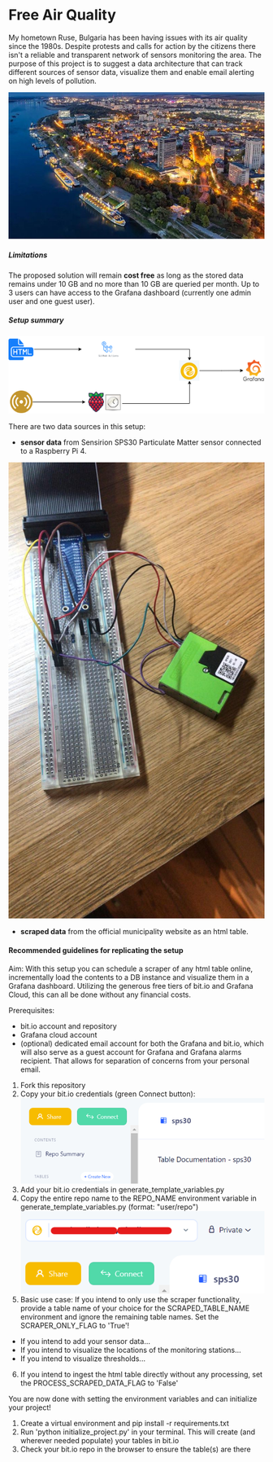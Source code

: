 # Free Air Quality

My hometown Ruse, Bulgaria has been having issues with its air quality since the 1980s. Despite protests and calls for action by the citizens there isn't a reliable and transparent network of sensors monitoring the area. The purpose of this project is to suggest a data architecture that can track different sources of sensor data, visualize them and enable email alerting on high levels of pollution.

![alt text](docs/ruse-image.jpg "Ruse and the Danube river")
 

##### Limitations
The proposed solution will remain **cost free** as long as the stored data remains under 10 GB and no more than 10 GB are queried per month. Up to 3 users can have access to the Grafana dashboard (currently one admin user and one guest user).

##### Setup summary

![infrastructure](docs/final_infra.png "Project infrastructure")

There are two data sources in this setup:
   - **sensor data** from Sensirion SPS30 Particulate Matter sensor connected to a Raspberry Pi 4.

![infrastructure](docs/sps30.jpg "SPS30 PM sensor")

   - **scraped data** from the official municipality website as an html table. 

#### Recommended guidelines for replicating the setup

Aim: With this setup you can schedule a scraper of any html table online, incrementally load the contents to a DB instance and visualize them in a Grafana dashboard.
Utilizing the generous free tiers of bit.io and Grafana Cloud, this can all be done without any financial costs.

Prerequisites: 
   - bit.io account and repository
   - Grafana cloud account
   - (optional) dedicated email account for both the Grafana and bit.io, which will also serve as a guest account for Grafana and Grafana alarms recipient. That allows for separation of concerns from your personal email. 

1. Fork this repository
2. Copy your bit.io credentials (green Connect button):
![infrastructure](docs/connect_button.PNG "SPS30 PM sensor")
3. Add your bit.io credentials in generate_template_variables.py
4. Copy the entire repo name to the REPO_NAME environment variable in generate_template_variables.py (format: "user/repo")
![infrastructure](docs/repo_name.png "SPS30 PM sensor")
5. Basic use case: If you intend to only use the scraper functionality, provide a table name of your choice for the SCRAPED_TABLE_NAME environment and ignore the remaining table names. Set the SCRAPER_ONLY_FLAG to 'True'!
  - If you intend to add your sensor data...
  - If you intend to visualize the locations of the monitoring stations...
  - If you intend to visualize thresholds...
6. If you intend to ingest the html table directly without any processing, set the PROCESS_SCRAPED_DATA_FLAG to 'False'

You are now done with setting the environment variables and can initialize your project!
1. Create a virtual environment and pip install -r requirements.txt
2. Run 'python initialize_project.py' in your terminal. This will create (and wherever needed populate) your tables in bit.io
3. Check your bit.io repo in the browser to ensure the table(s) are there





